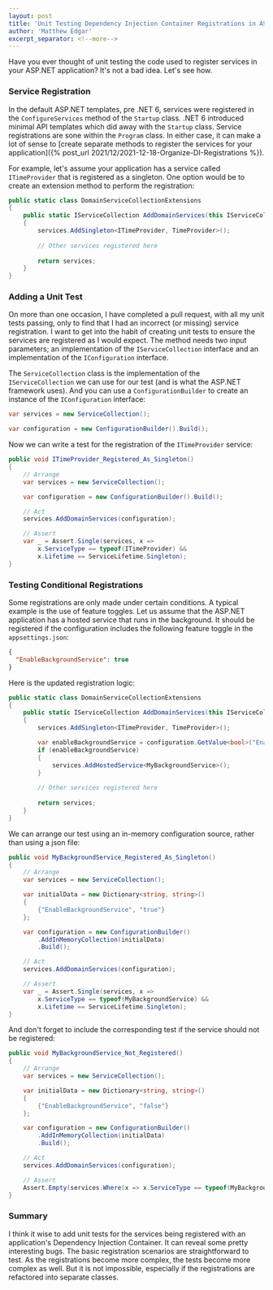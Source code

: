```yaml
---
layout: post
title: 'Unit Testing Dependency Injection Container Registrations in ASP.NET'
author: 'Matthew Edgar'
excerpt_separator: <!--more-->
---
```


Have you ever thought of unit testing the code used to register services in your ASP.NET application? It's not a bad idea. Let's see how.
 
<!--more-->

### Service Registration

In the default ASP.NET templates, pre .NET 6, services were registered in the `ConfigureServices` method of the `Startup` class. .NET 6 introduced minimal API templates which did away with the `Startup` class. Service registrations are sone within the `Program` class. In either case, it can make a lot of sense to 
[create separate methods to register the services for your application]({% post_url 2021/12/2021-12-18-Organize-DI-Registrations %}).

For example, let's assume your application has a service called `ITimeProvider` that is registered as a singleton. One option would be to create an extension method to perform the registration:

```csharp
public static class DomainServiceCollectionExtensions
{
    public static IServiceCollection AddDomainServices(this IServiceCollection services, IConfiguration configuration)
    {
        services.AddSingleton<ITimeProvider, TimeProvider>();
        
        // Other services registered here
        
        return services;
    }
}
```

### Adding a Unit Test

On more than one occasion, I have completed a pull request, with all my unit tests passing, only to find that I had an incorrect (or missing) service registration. I want to get into the habit of creating unit tests to ensure the services are registered as I would expect. The method needs two input parameters; an implementation of the `IServiceCollection` interface and an implementation of the `IConfiguration` interface. 

The `ServiceCollection` class is the implementation of the `IServiceCollection` we can use for our test (and is what the ASP.NET framework uses). And you can use a `ConfigurationBuilder` to create an instance of the `IConfiguration` interface:

```csharp
var services = new ServiceCollection();

var configuration = new ConfigurationBuilder().Build();
```

Now we can write a test for the registration of the `ITimeProvider` service:

```csharp
public void ITimeProvider_Registered_As_Singleton()
{
    // Arrange
    var services = new ServiceCollection();

    var configuration = new ConfigurationBuilder().Build();

    // Act
    services.AddDomainServices(configuration);

    // Assert
    var _ = Assert.Single(services, x => 
        x.ServiceType == typeof(ITimeProvider) && 
        x.Lifetime == ServiceLifetime.Singleton);
}
```

### Testing Conditional Registrations

Some registrations are only made under certain conditions. A typical example is the use of feature toggles. 
Let us assume that the ASP.NET application has a hosted service that runs in the background. It should be registered 
if the configuration includes the following feature toggle in the `appsettings.json`:

```json
{ 
  "EnableBackgroundService": true 
}
```

Here is the updated registration logic:

```csharp
public static class DomainServiceCollectionExtensions
{
    public static IServiceCollection AddDomainServices(this IServiceCollection services, IConfiguration configuration)
    {
        services.AddSingleton<ITimeProvider, TimeProvider>();

        var enableBackgroundService = configuration.GetValue<bool>("EnableBackgroundService");
        if (enableBackgroundService) 
        {
            services.AddHostedService<MyBackgroundService>();
        }
        
        // Other services registered here
        
        return services;
    }
}
```

We can arrange our test using an in-memory configuration source, rather than using a json file:

```csharp
public void MyBackgroundService_Registered_As_Singleton()
{
    // Arrange
    var services = new ServiceCollection();

    var initialData = new Dictionary<string, string>()
    {
        {"EnableBackgroundService", "true"}
    };

    var configuration = new ConfigurationBuilder()
        .AddInMemoryCollection(initialData)
        .Build();

    // Act
    services.AddDomainServices(configuration);

    // Assert
    var _ = Assert.Single(services, x => 
        x.ServiceType == typeof(MyBackgroundService) && 
        x.Lifetime == ServiceLifetime.Singleton);
}
```

And don't forget to include the corresponding test if the service should not be registered:

```csharp
public void MyBackgroundService_Not_Registered()
{
    // Arrange
    var services = new ServiceCollection();

    var initialData = new Dictionary<string, string>()
    {
        {"EnableBackgroundService", "false"}
    };

    var configuration = new ConfigurationBuilder()
        .AddInMemoryCollection(initialData)
        .Build();

    // Act
    services.AddDomainServices(configuration);

    // Assert
    Assert.Empty(services.Where(x => x.ServiceType == typeof(MyBackgroundService)));
}
```

### Summary

I think it wise to add unit tests for the services being registered with an application's Dependency Injection Container. It
can reveal some pretty interesting bugs. The basic registration scenarios are straightforward to test. As the registrations become
more complex, the tests become more complex as well. But it is not impossible, especially if the registrations are refactored into
separate classes.



